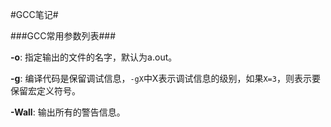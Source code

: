 
#GCC笔记#


###GCC常用参数列表###

**-o**: 指定输出的文件的名字，默认为a.out。

**-g**: 编译代码是保留调试信息，`-gX`中X表示调试信息的级别，如果`X=3`，则表示要保留宏定义符号。

**-Wall**: 输出所有的警告信息。

